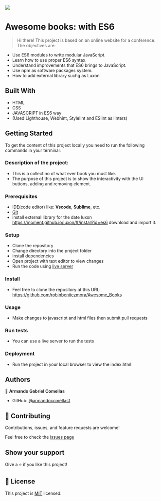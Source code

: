 ![](https://img.shields.io/badge/Microverse-blueviolet)
# Awesome books: with ES6

> Hi there! This project is based on an online website for a conference. The objectives are:
- Use ES6 modules to write modular JavaScript.
- Learn how to use proper ES6 syntax.
- Understand improvements that ES6 brings to JavaScript.
- Use npm as software packages system.
- How to add external library suchg as Luxon

## Built With

- HTML
- CSS
- JAVASCRIPT in ES6 way
- (Used Lighthouse, Webhint, Stylelint and ESlint as linters)

## Getting Started

To get the content of this project locally you need to run the following commands in your terminal.

### Description of the project:

- This is a collectino of what ever book you must like.
- The purpose of this project is to show the interactivity with the UI buttons, adding and removing element.

### Prerequisites
- IDE(code editor) like: **Vscode**, **Sublime**, etc.
- [Git](https://www.linode.com/docs/guides/how-to-install-git-on-linux-mac-and-windows/)
- install external library for the date luxon https://moment.github.io/luxon/#/install?id=es6 download and import it.

### Setup
- Clone the repository
- Change directory into the project folder
- Install dependencies
- Open project with text editor to view changes
- Run the code using [live server](https://www.google.com/search?client=safari&rls=en&q=live+server&ie=UTF-8&oe=UTF-8)

### Install
- Feel free to clone the repository at this URL: https://github.com/robinbenitezmora/Awesome_Books

### Usage
- Make changes to javascript and html files then submit pull requests

### Run tests
- You can use a live server to run the tests

### Deployment
- Run the project in your local browser to view the index.html

## Authors

👤 **Armando Gabriel Comellas**

- GitHub: [@armandocomellas1](https://github.com/armandocomellas1)

## 🤝 Contributing

Contributions, issues, and feature requests are welcome!

Feel free to check the [issues page](https://armandocomellas1.github.io/capstone-project-conference/issues)

## Show your support

Give a ⭐️ if you like this project!

## 📝 License

This project is [MIT](./MIT.md) licensed.
